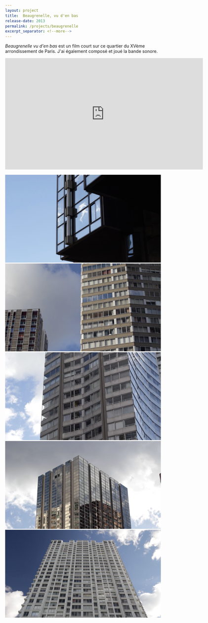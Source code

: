 ```yaml
---
layout: project
title:  Beaugrenelle, vu d'en bas
release-date: 2013
permalink: /projects/beaugrenelle
excerpt_separator: <!--more-->
---
```

_Beaugrenelle vu d'en bas_ est un film court sur ce quartier du XVème arrondissement de Paris<!--more-->. J'ai également composé et joué la bande sonore.

<iframe src="https://player.vimeo.com/video/79562226" width="640" height="360" frameborder="0" webkitallowfullscreen mozallowfullscreen allowfullscreen></iframe>

![](/assets/images/projects/beaugrenelle/beaugrenelle_1.png)
![](/assets/images/projects/beaugrenelle/beaugrenelle_2.png)
![](/assets/images/projects/beaugrenelle/beaugrenelle_3.png)
![](/assets/images/projects/beaugrenelle/beaugrenelle_4.png)
![](/assets/images/projects/beaugrenelle/beaugrenelle_5.png)
